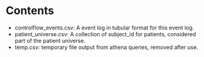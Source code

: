 # Contents

- controlflow_events.csv: A event log in tubular format for this event log.
- patient_universe.csv: A collection of subject_id for patients, considered part of the patient universe.
- temp.csv: temporary file output from athena queries, removed after use.